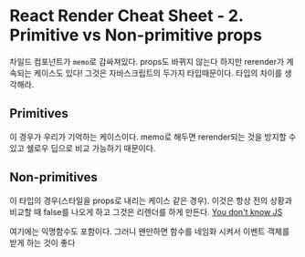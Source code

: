 # React Render Cheat Sheet - 2. Primitive vs Non-primitive props

차일드 컴포넌트가 `memo`로 감싸져있다. props도 바뀌지 않는다 하지만 rerender가 계속되는 케이스도 있다! 그것은 자바스크립트의 두가지 타입때문이다. 타입의 차이를 생각해라.

## Primitives

이 경우가 우리가 기억하는 케이스이다. memo로 해두면 rerender되는 것을 방지할 수 있고 쉘로우 딥으로 비교 가능하기 때문이다.

## Non-primitives

이 타입의 경우(스타일을 props로 내리는 케이스 같은 경우). 이것은 항상 전의 상황과 비교할 때 false를 나오게 하고 그것은 리렌더를 하게 만든다. [You don't know JS](https://github.com/getify/You-Dont-Know-JS/blob/2nd-ed/get-started/apA.md#values-vs-references)

여기에는 익명함수도 포함이다. 그러니 왠만하면 함수를 네임화 시켜서 이벤트 객체를 받게 하는 것이 좋다


